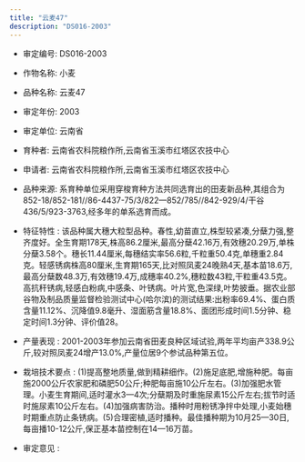 ```yaml
---
title: "云麦47"
description: "DS016-2003"
---
```

* 审定编号:  DS016-2003

*  作物名称:  小麦

*  品种名称:  云麦47

*  审定年份:  2003

*  审定单位:  云南省

* 育种者:  云南省农科院粮作所,云南省玉溪市红塔区农技中心

*  申请者:  云南省农科院粮作所,云南省玉溪市红塔区农技中心

*  品种来源:  系育种单位采用穿梭育种方法共同选育出的田麦新品种,其组合为852-18/852-181//86-4437-75/3/822—852/785//842-929/4/干谷436/5/923-3763,经多年的单系选育而成。

*  特征特性 : 
该品种属大穗大粒型品种。春性,幼苗直立,株型较紧凑,分蘖力强,整齐度好。全生育期178天,株高86.2厘米,最高分蘖42.16万,有效穗20.29万,单株分蘖3.58个。穗长11.44厘米,每穗结实率56.6粒,千粒重50.4克,单穗重2.84克。轻感锈病株高80厘米,生育期165天,比对照凤麦24晚熟4天,基本苗18.6万,最高分蘖数48.3万,有效穗19.4万,成穗率40.2%,穗粒数43粒,干粒重43.5克。高抗秆锈病,轻感白粉病,中感条、叶锈病。叶片宽,色深绿,叶势披垂。据农业部谷物及制品质量监督检验测试中心(哈尔滨)的测试结果:出粉率69.4%、蛋白质含量11.12%、沉降值9.8毫升、湿面筋含量18.8%、面团形成时间1.5分钟、稳定时间1.3分钟、评价值28。
 
*  产量表现 : 
2001-2003年参加云南省田麦良种区域试验,两年平均亩产338.9公斤,较对照凤麦24增产13.0%,产量位居9个参试品种第五位。

*  栽培技术要点 : 
(1)提高整地质量,做到精耕细作。(2)施足底肥,增施种肥。每亩施2000公斤农家肥和磷肥50公斤;种肥每亩施10公斤左右。(3)加强肥水管理。小麦生育期间,适时灌水3—4次;分蘖期及时重施尿素15公斤左右;拔节时适时施尿素10公斤左右。(4)加强病害防治。播种时用粉锈净拌中处理,小麦始穗时期重点防止条锈病。(5)合理密植,适时播种。最佳播种期为10月25—30日,每亩播10-12公斤,保正基本苗控制在14—16万苗。

*  审定意见 : 

